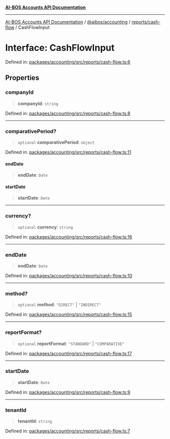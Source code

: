 [**AI-BOS Accounts API Documentation**](../../../../../README.md)

***

[AI-BOS Accounts API Documentation](../../../../../README.md) / [@aibos/accounting](../../../README.md) / [reports/cash-flow](../README.md) / CashFlowInput

# Interface: CashFlowInput

Defined in: [packages/accounting/src/reports/cash-flow.ts:6](https://github.com/pohlai88/accounts/blob/48103fb36d28b2b9bfb33472b6de2f719773cde9/packages/accounting/src/reports/cash-flow.ts#L6)

## Properties

### companyId

> **companyId**: `string`

Defined in: [packages/accounting/src/reports/cash-flow.ts:8](https://github.com/pohlai88/accounts/blob/48103fb36d28b2b9bfb33472b6de2f719773cde9/packages/accounting/src/reports/cash-flow.ts#L8)

***

### comparativePeriod?

> `optional` **comparativePeriod**: `object`

Defined in: [packages/accounting/src/reports/cash-flow.ts:11](https://github.com/pohlai88/accounts/blob/48103fb36d28b2b9bfb33472b6de2f719773cde9/packages/accounting/src/reports/cash-flow.ts#L11)

#### endDate

> **endDate**: `Date`

#### startDate

> **startDate**: `Date`

***

### currency?

> `optional` **currency**: `string`

Defined in: [packages/accounting/src/reports/cash-flow.ts:16](https://github.com/pohlai88/accounts/blob/48103fb36d28b2b9bfb33472b6de2f719773cde9/packages/accounting/src/reports/cash-flow.ts#L16)

***

### endDate

> **endDate**: `Date`

Defined in: [packages/accounting/src/reports/cash-flow.ts:10](https://github.com/pohlai88/accounts/blob/48103fb36d28b2b9bfb33472b6de2f719773cde9/packages/accounting/src/reports/cash-flow.ts#L10)

***

### method?

> `optional` **method**: `"DIRECT"` \| `"INDIRECT"`

Defined in: [packages/accounting/src/reports/cash-flow.ts:15](https://github.com/pohlai88/accounts/blob/48103fb36d28b2b9bfb33472b6de2f719773cde9/packages/accounting/src/reports/cash-flow.ts#L15)

***

### reportFormat?

> `optional` **reportFormat**: `"STANDARD"` \| `"COMPARATIVE"`

Defined in: [packages/accounting/src/reports/cash-flow.ts:17](https://github.com/pohlai88/accounts/blob/48103fb36d28b2b9bfb33472b6de2f719773cde9/packages/accounting/src/reports/cash-flow.ts#L17)

***

### startDate

> **startDate**: `Date`

Defined in: [packages/accounting/src/reports/cash-flow.ts:9](https://github.com/pohlai88/accounts/blob/48103fb36d28b2b9bfb33472b6de2f719773cde9/packages/accounting/src/reports/cash-flow.ts#L9)

***

### tenantId

> **tenantId**: `string`

Defined in: [packages/accounting/src/reports/cash-flow.ts:7](https://github.com/pohlai88/accounts/blob/48103fb36d28b2b9bfb33472b6de2f719773cde9/packages/accounting/src/reports/cash-flow.ts#L7)
